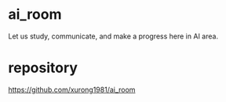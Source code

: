 # ai_room
Let us study, communicate, and make a progress here in AI area.

# repository
https://github.com/xurong1981/ai_room